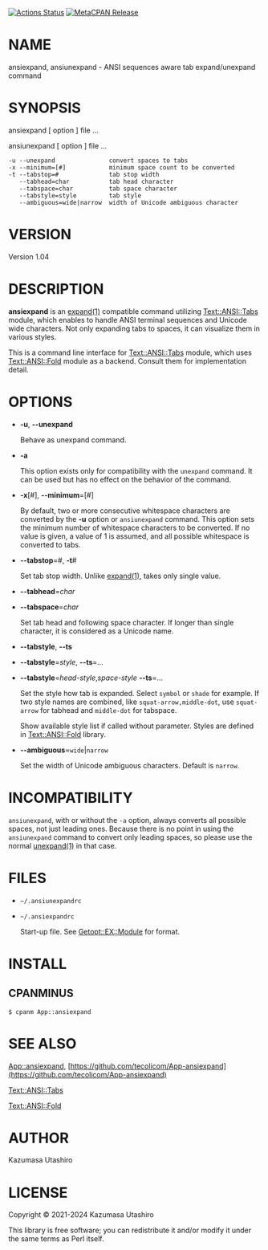 [![Actions Status](https://github.com/tecolicom/App-ansiexpand/workflows/test/badge.svg)](https://github.com/tecolicom/App-ansiexpand/actions) [![MetaCPAN Release](https://badge.fury.io/pl/App-ansiexpand.svg)](https://metacpan.org/release/App-ansiexpand)
# NAME

ansiexpand, ansiunexpand - ANSI sequences aware tab expand/unexpand command

# SYNOPSIS

ansiexpand \[ option \] file ...

ansiunexpand \[ option \] file ...

    -u --unexpand               convert spaces to tabs
    -x --minimum=[#]            minimum space count to be converted
    -t --tabstop=#              tab stop width
       --tabhead=char           tab head character
       --tabspace=char          tab space character
       --tabstyle=style         tab style
       --ambiguous=wide|narrow  width of Unicode ambiguous character

# VERSION

Version 1.04

# DESCRIPTION

**ansiexpand** is an [expand(1)](http://man.he.net/man1/expand) compatible command utilizing
[Text::ANSI::Tabs](https://metacpan.org/pod/Text%3A%3AANSI%3A%3ATabs) module, which enables to handle ANSI terminal
sequences and Unicode wide characters.  Not only expanding tabs to
spaces, it can visualize them in various styles.

This is a command line interface for [Text::ANSI::Tabs](https://metacpan.org/pod/Text%3A%3AANSI%3A%3ATabs) module, which
uses [Text::ANSI::Fold](https://metacpan.org/pod/Text%3A%3AANSI%3A%3AFold) module as a backend.  Consult them for
implementation detail.

# OPTIONS

- **-u**, **--unexpand**

    Behave as unexpand command.

- **-a**

    This option exists only for compatibility with the `unexpand`
    command.  It can be used but has no effect on the behavior of the
    command.

- **-x**\[#\], **--minimum**=\[#\]

    By default, two or more consecutive whitespace characters are
    converted by the **-u** option or `ansiunexpand` command.  This option
    sets the minimum number of whitespace characters to be converted.  If
    no value is given, a value of 1 is assumed, and all possible
    whitespace is converted to tabs.

- **--tabstop**=#, **-t**#

    Set tab stop width.  Unlike [expand(1)](http://man.he.net/man1/expand), takes only single value.

- **--tabhead**=_char_
- **--tabspace**=_char_

    Set tab head and following space character.  If longer than single
    character, it is considered as a Unicode name.

- **--tabstyle**, **--ts**
- **--tabstyle**=_style_, **--ts**=...
- **--tabstyle**=_head-style_,_space-style_ **--ts**=...

    Set the style how tab is expanded.  Select `symbol` or `shade` for
    example.  If two style names are combined, like
    `squat-arrow,middle-dot`, use `squat-arrow` for tabhead and
    `middle-dot` for tabspace.

    Show available style list if called without parameter.  Styles are
    defined in [Text::ANSI::Fold](https://metacpan.org/pod/Text%3A%3AANSI%3A%3AFold) library.

- **--ambiguous**=`wide`|`narrow`

    Set the width of Unicode ambiguous characters.  Default is `narrow`.

# INCOMPATIBILITY

`ansiunexpand`, with or without the `-a` option, always converts all
possible spaces, not just leading ones.  Because there is no point in
using the `ansiunexpand` command to convert only leading spaces, so
please use the normal [unexpand(1)](http://man.he.net/man1/unexpand) in that case.

# FILES

- `~/.ansiunexpandrc`
- `~/.ansiexpandrc`

    Start-up file.
    See [Getopt::EX::Module](https://metacpan.org/pod/Getopt%3A%3AEX%3A%3AModule) for format.

# INSTALL

## CPANMINUS

    $ cpanm App::ansiexpand

# SEE ALSO

[App::ansiexpand](https://metacpan.org/pod/App%3A%3Aansiexpand), [https://github.com/tecolicom/App-ansiexpand](https://github.com/tecolicom/App-ansiexpand)

[Text::ANSI::Tabs](https://github.com/tecolicom/Text-ANSI-Tabs)

[Text::ANSI::Fold](https://github.com/tecolicom/Text-ANSI-Fold)

# AUTHOR

Kazumasa Utashiro

# LICENSE

Copyright ©︎ 2021-2024 Kazumasa Utashiro

This library is free software; you can redistribute it and/or modify
it under the same terms as Perl itself.
